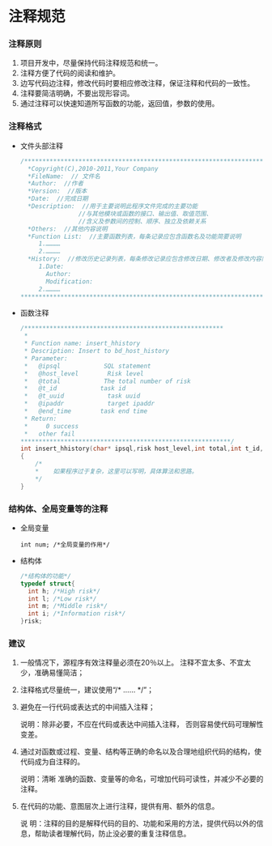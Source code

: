 # 注释规范

### 注释原则

1. 项目开发中，尽量保持代码注释规范和统一。 
2. 注释方便了代码的阅读和维护。 
3. 边写代码边注释，修改代码时要相应修改注释，保证注释和代码的一致性。 
4. 注释要简洁明确，不要出现形容词。  
5. 通过注释可以快速知道所写函数的功能，返回值，参数的使用。

### 注释格式

- 文件头部注释

  ```c
  /*********************************************************************************
    *Copyright(C),2010-2011,Your Company
    *FileName:  // 文件名
    *Author:  //作者
    *Version:  //版本
    *Date:  //完成日期
    *Description:  //用于主要说明此程序文件完成的主要功能
                  //与其他模块或函数的接口、输出值、取值范围、
                  //含义及参数间的控制、顺序、独立及依赖关系
    *Others:  //其他内容说明
    *Function List:  //主要函数列表，每条记录应包含函数名及功能简要说明
       1.…………
       2.…………
    *History:  //修改历史记录列表，每条修改记录应包含修改日期、修改者及修改内容简介
       1.Date:
         Author:
         Modification:
       2.…………
  *********************************************************************************/
  ```

- 函数注释

  ```c
  /*******************************************************
   *
   * Function name: insert_hhistory
   * Description: Insert to bd_host_history
   * Parameter:
   *   @ipsql            SQL statement 
   *   @host_level        Risk level    
   *   @total            The total number of risk 
   *   @t_id            task id
   *   @t_uuid            task uuid
   *   @ipaddr            target ipaddr    
   *   @end_time        task end time
   * Return: 
   * 	 0 success  
   *   other fail
  **********************************************************/
  int insert_hhistory(char* ipsql,risk host_level,int total,int t_id,char* t_uuid,char* ipaddr,long int end_time)
  {
      /*
      *    如果程序过于复杂，这里可以写明，具体算法和思路。
      */
  }
  ```

### 结构体、全局变量等的注释

- 全局变量

  `int num; /*全局变量的作用*/`

- 结构体

  ```c
  /*结构体的功能*/
  typedef struct{
  	int h; /*High risk*/
  	int l; /*Low risk*/
  	int m; /*Middle risk*/
  	int i; /*Information risk*/
  }risk;
  ```

### 建议

1. 一般情况下，源程序有效注释量必须在20％以上。 注释不宜太多、不宜太少，准确易懂简洁；

2. 注释格式尽量统一，建议使用“/* …… */”；

3. 避免在一行代码或表达式的中间插入注释；

   说明：除非必要，不应在代码或表达中间插入注释， 否则容易使代码可理解性变差。

4. 通过对函数或过程、变量、结构等正确的命名以及合理地组织代码的结构，使代码成为自注释的。

   说明：清晰 准确的函数、变量等的命名，可增加代码可读性，并减少不必要的注释。

5. 在代码的功能、意图层次上进行注释，提供有用、额外的信息。

   说 明：注释的目的是解释代码的目的、功能和采用的方法，提供代码以外的信息，帮助读者理解代码，防止没必要的重复注释信息。